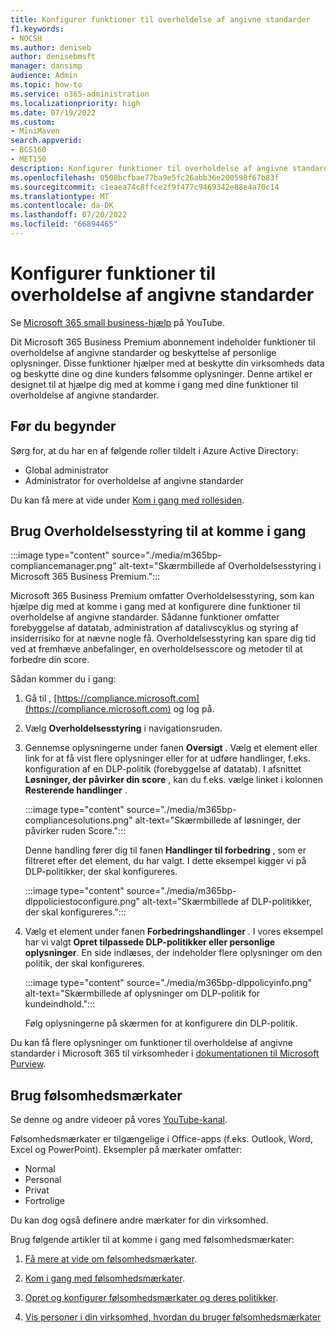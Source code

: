 ```yaml
---
title: Konfigurer funktioner til overholdelse af angivne standarder
f1.keywords:
- NOCSH
ms.author: deniseb
author: denisebmsft
manager: dansimp
audience: Admin
ms.topic: how-to
ms.service: o365-administration
ms.localizationpriority: high
ms.date: 07/19/2022
ms.custom:
- MiniMaven
search.appverid:
- BCS160
- MET150
description: Konfigurer funktioner til overholdelse af angivne standarder for at forhindre tab af data og holde dine og dine kunders følsomme oplysninger sikre.
ms.openlocfilehash: 0508bcfbae77ba9e5fc26abb36e200598f67b83f
ms.sourcegitcommit: c1eaea74c8ffce2f9f477c9469342e88e4a70c14
ms.translationtype: MT
ms.contentlocale: da-DK
ms.lasthandoff: 07/20/2022
ms.locfileid: "66894465"
---
```

# <a name="set-up-compliance-features"></a>Konfigurer funktioner til overholdelse af angivne standarder


Se [Microsoft 365 small business-hjælp](https://go.microsoft.com/fwlink/?linkid=2197659) på YouTube.

Dit Microsoft 365 Business Premium abonnement indeholder funktioner til overholdelse af angivne standarder og beskyttelse af personlige oplysninger. Disse funktioner hjælper med at beskytte din virksomheds data og beskytte dine og dine kunders følsomme oplysninger. Denne artikel er designet til at hjælpe dig med at komme i gang med dine funktioner til overholdelse af angivne standarder.


## <a name="before-you-begin"></a>Før du begynder

Sørg for, at du har en af følgende roller tildelt i Azure Active Directory:

- Global administrator
- Administrator for overholdelse af angivne standarder

Du kan få mere at vide under [Kom i gang med rollesiden](../admin/add-users/admin-roles-page.md).

## <a name="use-compliance-manager-to-get-started"></a>Brug Overholdelsesstyring til at komme i gang

:::image type="content" source="./media/m365bp-compliancemanager.png" alt-text="Skærmbillede af Overholdelsesstyring i Microsoft 365 Business Premium.":::

Microsoft 365 Business Premium omfatter Overholdelsesstyring, som kan hjælpe dig med at komme i gang med at konfigurere dine funktioner til overholdelse af angivne standarder. Sådanne funktioner omfatter forebyggelse af datatab, administration af datalivscyklus og styring af insiderrisiko for at nævne nogle få. Overholdelsesstyring kan spare dig tid ved at fremhæve anbefalinger, en overholdelsesscore og metoder til at forbedre din score.

Sådan kommer du i gang:

1. Gå til , [https://compliance.microsoft.com](https://compliance.microsoft.com) og log på.

2. Vælg **Overholdelsesstyring** i navigationsruden.

3. Gennemse oplysningerne under fanen **Oversigt** . Vælg et element eller link for at få vist flere oplysninger eller for at udføre handlinger, f.eks. konfiguration af en DLP-politik (forebyggelse af datatab). I afsnittet **Løsninger, der påvirker din score** , kan du f.eks. vælge linket i kolonnen **Resterende handlinger** .

   :::image type="content" source="./media/m365bp-compliancesolutions.png" alt-text="Skærmbillede af løsninger, der påvirker ruden Score.":::

   Denne handling fører dig til fanen **Handlinger til forbedring** , som er filtreret efter det element, du har valgt. I dette eksempel kigger vi på DLP-politikker, der skal konfigureres.

   :::image type="content" source="./media/m365bp-dlppoliciestoconfigure.png" alt-text="Skærmbillede af DLP-politikker, der skal konfigureres.":::

4. Vælg et element under fanen **Forbedringshandlinger** . I vores eksempel har vi valgt **Opret tilpassede DLP-politikker eller personlige oplysninger**. En side indlæses, der indeholder flere oplysninger om den politik, der skal konfigureres.

   :::image type="content" source="./media/m365bp-dlppolicyinfo.png" alt-text="Skærmbillede af oplysninger om DLP-politik for kundeindhold.":::

   Følg oplysningerne på skærmen for at konfigurere din DLP-politik.

Du kan få flere oplysninger om funktioner til overholdelse af angivne standarder i Microsoft 365 til virksomheder i [dokumentationen til Microsoft Purview](../compliance/index.yml).

## <a name="use-sensitivity-labels"></a>Brug følsomhedsmærkater

Se denne og andre videoer på vores [YouTube-kanal](https://go.microsoft.com/fwlink/?linkid=2198022).

Følsomhedsmærkater er tilgængelige i Office-apps (f.eks. Outlook, Word, Excel og PowerPoint). Eksempler på mærkater omfatter:

- Normal
- Personal
- Privat
- Fortrolige

Du kan dog også definere andre mærkater for din virksomhed.

Brug følgende artikler til at komme i gang med følsomhedsmærkater:

1. [Få mere at vide om følsomhedsmærkater](../compliance/sensitivity-labels.md).

2. [Kom i gang med følsomhedsmærkater](../compliance/get-started-with-sensitivity-labels.md).

3. [Opret og konfigurer følsomhedsmærkater og deres politikker](../compliance/create-sensitivity-labels.md).

4. [Vis personer i din virksomhed, hvordan du bruger følsomhedsmærkater](https://support.microsoft.com/office/apply-sensitivity-labels-to-your-files-and-email-in-office-2f96e7cd-d5a4-403b-8bd7-4cc636bae0f9)